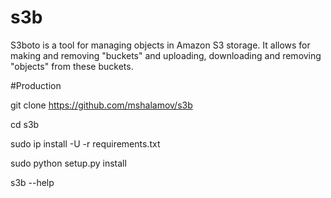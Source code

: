 # s3b
S3boto is a tool for managing objects in Amazon S3 storage. It allows for making and removing "buckets" and uploading, downloading and removing "objects" from these buckets.

#Production

git clone https://github.com/mshalamov/s3b

cd s3b

sudo ip install -U -r requirements.txt

sudo python setup.py install

s3b --help

